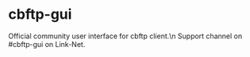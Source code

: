 # cbftp-gui
Official community user interface for cbftp client.\n
Support channel on #cbftp-gui on Link-Net.
